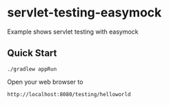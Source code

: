 servlet-testing-easymock
========================

Example shows servlet testing with easymock


Quick Start
-----------

	./gradlew appRun

Open your web browser to

	http://localhost:8080/testing/helloworld
